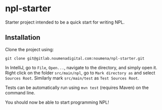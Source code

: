 # npl-starter

Starter project intended to be a quick start for writing NPL.

## Installation

Clone the project using:

```npl
git clone git@gitlab.noumenadigital.com:noumena/npl-starter.git
```

In IntelliJ, go to `File`, `Open...`, navigate to the directory, and simply open it. Right click on the folder `src/main/npl`, go to `Mark directory as` and select `Sources Root`. Similarly mark `src/main/test` as `Test Sources Root`.

Tests can be automatically run using `mvn test` (requires Maven) on the command line.

You should now be able to start programming NPL!